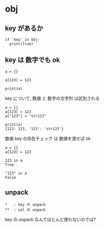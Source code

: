 
# obj


## key があるか

```
if 'key' in obj:
  print(True)
```


## key は 数字でも ok

```
a = {}

a[123] = 123

print(a)
```

key について, 数値 と 数字の文字列 は区別される

```
a = {}
a[123] = 123
a["123"] = "str123"

print(a)
{123: 123, '123': 'str123'}
```

数値 key の存在チェック は 数値を渡せば ok

```
a = {}
a[123] = 123

123 in a
True

"123" in a
False
```

## unpack

```
*   : key の unpack
**  : val の unpack
```

key の unpack なんてほとんど使わないのでは?






